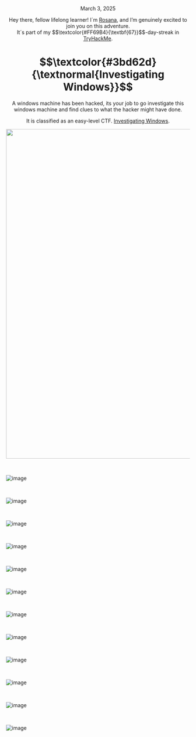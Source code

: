 <p align="center">March 3, 2025</p>
<p align="center">Hey there, fellow lifelong learner! I´m <a href="https://www.linkedin.com/in/rosanafssantos/">Rosana</a>, and I’m genuinely excited to join you on this adventure.<br>
It´s part of my $$\textcolor{#FF69B4}{\textbf{67}}$$-day-streak in  <a href="https://tryhackme.com">TryHackMe</a>.</p>

<h1 align="center">
  $$\textcolor{#3bd62d}{\textnormal{Investigating Windows}}$$
</h1>
<p align="center">A windows machine has been hacked, its your job to go investigate this windows machine and find clues to what the hacker might have done.</p>
<p align="center">It is classified as an easy-level CTF. <a href="https://tryhackme.com/room/investigatingwindows">Investigating Windows</a>.</p>
                                                              
<p align="center">
  <img width="900px" src="https://github.com/user-attachments/assets/0d73f01b-fd7a-443a-b564-e64651701b2b">
</p>

<br>


![image](https://github.com/user-attachments/assets/2bc10916-0f62-41b3-b4c4-d8a23aa899a8)

<br>

![image](https://github.com/user-attachments/assets/6698cda1-dd06-4ff1-989e-3005ac3a6c08)

<br>

![image](https://github.com/user-attachments/assets/ba06625f-ea47-410c-ad1c-78cf9ca42a16)

<br>


![image](https://github.com/user-attachments/assets/ca41ed16-1709-4287-835f-b4bc27ce2ec5)

<br>

![image](https://github.com/user-attachments/assets/0e4895c5-4133-4ab4-a8ff-cd975451486e)

<br>


![image](https://github.com/user-attachments/assets/ad25f471-b480-4f27-81ae-ded482c8f5c1)

<br>

![image](https://github.com/user-attachments/assets/559023de-deda-4d71-9718-744e2c9574a5)

<br>

![image](https://github.com/user-attachments/assets/5c98d290-aa84-4d90-810e-8bfa46de120d)

<br>

![image](https://github.com/user-attachments/assets/4b4d0d1c-b2e8-43a6-9fc7-67e917ab0c1e)

<br>

![image](https://github.com/user-attachments/assets/45cb613f-7bd1-4f6e-845a-df2822208323)

<br>

![image](https://github.com/user-attachments/assets/ddec9cc8-8aad-4205-b09a-b4682d801dd8)

<br>

![image](https://github.com/user-attachments/assets/cd039f8a-ddf7-447a-9d01-5500c53d24d3)


